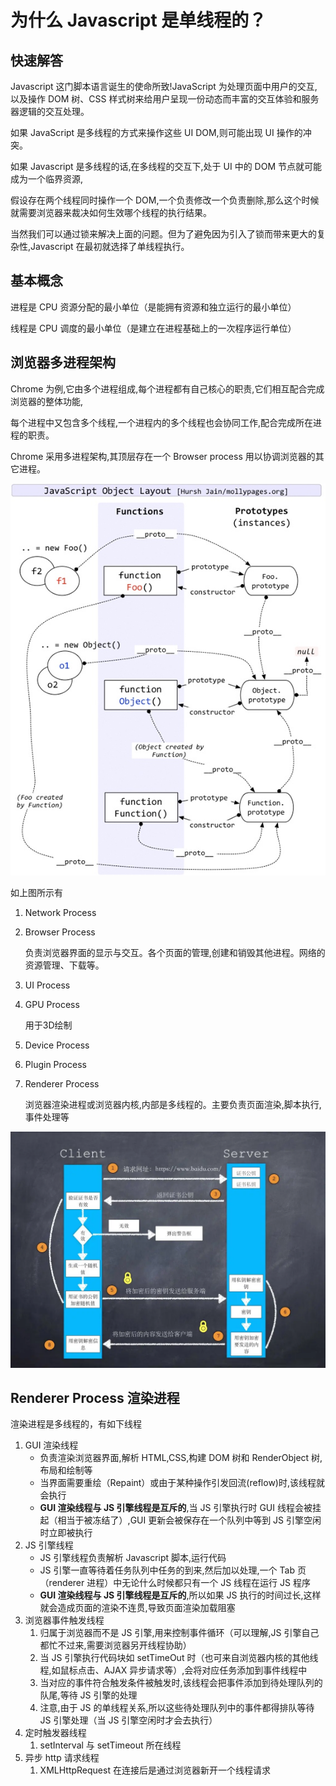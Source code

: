 # 为什么 Javascript 是单线程的？

## 快速解答

Javascript 这门脚本语言诞生的使命所致!JavaScript 为处理页面中用户的交互,以及操作 DOM 树、CSS 样式树来给用户呈现一份动态而丰富的交互体验和服务器逻辑的交互处理。

如果 JavaScript 是多线程的方式来操作这些 UI DOM,则可能出现 UI 操作的冲突。

如果 Javascript 是多线程的话,在多线程的交互下,处于 UI 中的 DOM 节点就可能成为一个临界资源,

假设存在两个线程同时操作一个 DOM,一个负责修改一个负责删除,那么这个时候就需要浏览器来裁决如何生效哪个线程的执行结果。

当然我们可以通过锁来解决上面的问题。但为了避免因为引入了锁而带来更大的复杂性,Javascript 在最初就选择了单线程执行。

## 基本概念

进程是 CPU 资源分配的最小单位（是能拥有资源和独立运行的最小单位）

线程是 CPU 调度的最小单位（是建立在进程基础上的一次程序运行单位）

## 浏览器多进程架构

Chrome 为例,它由多个进程组成,每个进程都有自己核心的职责,它们相互配合完成浏览器的整体功能,

每个进程中又包含多个线程,一个进程内的多个线程也会协同工作,配合完成所在进程的职责。

Chrome 采用多进程架构,其顶层存在一个 Browser process 用以协调浏览器的其它进程。  


![](../../.gitbook/assets/image%20%287%29.png)

如上图所示有

1. Network Process
2. Browser Process

   负责浏览器界面的显示与交互。各个页面的管理,创建和销毁其他进程。网络的资源管理、下载等。

3. UI Process
4. GPU Process

   用于3D绘制

5. Device Process
6. Plugin Process
7. Renderer Process

   浏览器渲染进程或浏览器内核,内部是多线程的。主要负责页面渲染,脚本执行,事件处理等

![](../../.gitbook/assets/image%20%28159%29.png)

## Renderer Process 渲染进程

渲染进程是多线程的，有如下线程

1. GUI 渲染线程
   * 负责渲染浏览器界面,解析 HTML,CSS,构建 DOM 树和 RenderObject 树,布局和绘制等
   * 当界面需要重绘（Repaint）或由于某种操作引发回流\(reflow\)时,该线程就会执行
   * **GUI 渲染线程与 JS 引擎线程是互斥的**,当 JS 引擎执行时 GUI 线程会被挂起（相当于被冻结了）,GUI 更新会被保存在一个队列中等到 JS 引擎空闲时立即被执行
2. JS 引擎线程
   * JS 引擎线程负责解析 Javascript 脚本,运行代码
   * JS 引擎一直等待着任务队列中任务的到来,然后加以处理,一个 Tab 页（renderer 进程）中无论什么时候都只有一个 JS 线程在运行 JS 程序
   * **GUI 渲染线程与 JS 引擎线程是互斥的**,所以如果 JS 执行的时间过长,这样就会造成页面的渲染不连贯,导致页面渲染加载阻塞
3. 浏览器事件触发线程
   1. 归属于浏览器而不是 JS 引擎,用来控制事件循环（可以理解,JS 引擎自己都忙不过来,需要浏览器另开线程协助）
   2. 当 JS 引擎执行代码块如 setTimeOut 时（也可来自浏览器内核的其他线程,如鼠标点击、AJAX 异步请求等）,会将对应任务添加到事件线程中
   3. 当对应的事件符合触发条件被触发时,该线程会把事件添加到待处理队列的队尾,等待 JS 引擎的处理
   4. 注意,由于 JS 的单线程关系,所以这些待处理队列中的事件都得排队等待 JS 引擎处理（当 JS 引擎空闲时才会去执行）
4. 定时触发器线程
   1. setInterval 与 setTimeout 所在线程
5. 异步 http 请求线程
   1. XMLHttpRequest 在连接后是通过浏览器新开一个线程请求



